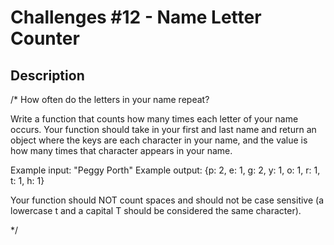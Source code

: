# Challenges #12 - Name Letter Counter  
## Description

/* 
How often do the letters in your name repeat? 

Write a function that counts how many times each letter of your name
occurs. Your function should take in your first and last name and return
an object where the keys are each character in your name, and the value
is how many times that character appears in your name. 

Example input: "Peggy Porth"
Example output: {p: 2, e: 1, g: 2, y: 1, o: 1, r: 1, t: 1, h: 1}

Your function should NOT count spaces and should not be case sensitive (a
lowercase t and a capital T should be considered the same character).

*/ 